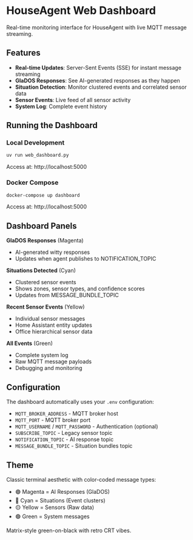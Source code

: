# HouseAgent Web Dashboard

Real-time monitoring interface for HouseAgent with live MQTT message streaming.

## Features

- **Real-time Updates**: Server-Sent Events (SSE) for instant message streaming
- **GlaDOS Responses**: See AI-generated responses as they happen
- **Situation Detection**: Monitor clustered events and correlated sensor data
- **Sensor Events**: Live feed of all sensor activity
- **System Log**: Complete event history

## Running the Dashboard

### Local Development

```bash
uv run web_dashboard.py
```

Access at: http://localhost:5000

### Docker Compose

```bash
docker-compose up dashboard
```

Access at: http://localhost:5000

## Dashboard Panels

**GlaDOS Responses** (Magenta)
- AI-generated witty responses
- Updates when agent publishes to NOTIFICATION_TOPIC

**Situations Detected** (Cyan)
- Clustered sensor events
- Shows zones, sensor types, and confidence scores
- Updates from MESSAGE_BUNDLE_TOPIC

**Recent Sensor Events** (Yellow)
- Individual sensor messages
- Home Assistant entity updates
- Office hierarchical sensor data

**All Events** (Green)
- Complete system log
- Raw MQTT message payloads
- Debugging and monitoring

## Configuration

The dashboard automatically uses your `.env` configuration:
- `MQTT_BROKER_ADDRESS` - MQTT broker host
- `MQTT_PORT` - MQTT broker port
- `MQTT_USERNAME` / `MQTT_PASSWORD` - Authentication (optional)
- `SUBSCRIBE_TOPIC` - Legacy sensor topic
- `NOTIFICATION_TOPIC` - AI response topic
- `MESSAGE_BUNDLE_TOPIC` - Situation bundles topic

## Theme

Classic terminal aesthetic with color-coded message types:
- 🟣 Magenta = AI Responses (GlaDOS)
- 🔵 Cyan = Situations (Event clusters)
- 🟡 Yellow = Sensors (Raw data)
- 🟢 Green = System messages

Matrix-style green-on-black with retro CRT vibes.
